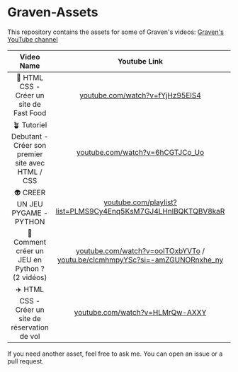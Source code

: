 # Graven-Assets

This repository contains the assets for some of Graven's videos:
[Graven's YouTube channel](https://www.youtube.com/@Gravenilvectuto/featured)


| Video Name | Youtube Link | Assets |
| :---------------: |:---------------:| :-----:|
| 🍔 HTML CSS - Créer un site de Fast Food | [youtube.com/watch?v=fYjHz95ElS4](https://www.youtube.com/watch?v=fYjHz95ElS4) | [CroustiShop](./CroustiShop/) |
| 🪴 Tutoriel Debutant - Créer son premier site avec HTML / CSS | [youtube.com/watch?v=6hCGTJCo_Uo](https://www.youtube.com/watch?v=6hCGTJCo_Uo) | [NatureEmoi](./NatureEmoi/) |
| 👽 CREER UN JEU PYGAME - PYTHON | [youtube.com/playlist?list=PLMS9Cy4Enq5KsM7GJ4LHnlBQKTQBV8kaR](https://www.youtube.com/playlist?list=PLMS9Cy4Enq5KsM7GJ4LHnlBQKTQBV8kaR) | [PygameAssets](./PygameAssets/) |
| 🦕 Comment créer un JEU en Python ? (2 vidéos) | [youtube.com/watch?v=ooITOxbYVTo](https://www.youtube.com/watch?v=ooITOxbYVTo) / [youtu.be/clcmhmpyYSc?si=-amZGUNORnxhe_ny](https://youtu.be/clcmhmpyYSc?si=-amZGUNORnxhe_ny) | [Pygamon](./Pygamon/) |
| ✈️ HTML CSS - Créer un site de réservation de vol | [youtube.com/watch?v=HLMrQw-AXXY](https://www.youtube.com/watch?v=HLMrQw-AXXY) | [GravenAir](./GravenAir/) |


If you need another asset, feel free to ask me.
You can open an issue or a pull request.